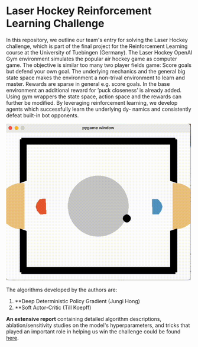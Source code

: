 # Laser Hockey Reinforcement Learning Challenge

In this repository, we outline our team's entry for solving the Laser Hockey challenge, which is part of the final project for the Reinforcement Learning course at the University of Tuebingen (Germany).
The Laser Hockey OpenAI Gym environment simulates the popular air hockey game as computer game. The objective is similar too many two player fields game: Score goals but defend your own goal. The underlying mechanics and the general big state space makes the environment a non-trival environment to learn and master. Rewards are sparse in general e.g. score goals. In the base environment an additional reward for ’puck closeness’ is already added. Using gym wrappers the state space, action space and the rewards can further be modified.
By leveraging reinforcement learning, we develop agents which successfully learn the underlying dy- namics and consistently defeat built-in bot opponents.

![Laser hockey gameplay](assets/gameplay.gif)

The algorithms developed by the authors are:

1. **Deep Deterministic Policy Gradient (Jungi Hong) 
2. **Soft Actor-Critic (Till Koepff)

**An extensive report** containing detailed algorithm descriptions, ablation/sensitivity studies on the model's 
hyperparameters, and tricks that played an important role in helping us win the challenge could be found 
[here](assets/RL_Course_2024_25__Final_Project_Report.pdf).